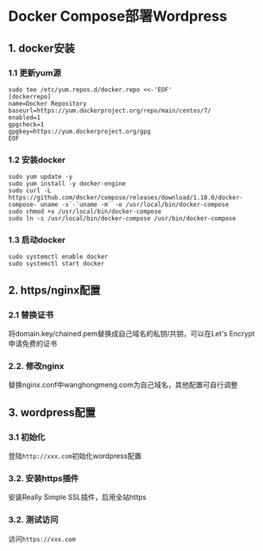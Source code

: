 # Docker Compose部署Wordpress

## 1. docker安装

### 1.1 更新yum源
```
sudo tee /etc/yum.repos.d/docker.repo <<-'EOF'
[dockerrepo]
name=Docker Repository
baseurl=https://yum.dockerproject.org/repo/main/centos/7/
enabled=1
gpgcheck=1
gpgkey=https://yum.dockerproject.org/gpg
EOF
```

### 1.2 安装docker
```
sudo yum update -y
sudo yum install -y docker-engine
sudo curl -L https://github.com/docker/compose/releases/download/1.18.0/docker-compose-`uname -s`-`uname -m` -o /usr/local/bin/docker-compose
sudo chmod +x /usr/local/bin/docker-compose
sudo ln -s /usr/local/bin/docker-compose /usr/bin/docker-compose
```

### 1.3 启动docker
```
sudo systemctl enable docker
sudo systemctl start docker
```
## 2. https/nginx配置

### 2.1 替换证书
将domain.key/chained.pem替换成自己域名的私钥/共钥，可以在Let's Encrypt申请免费的证书

### 2.2. 修改nginx
替换nginx.conf中wanghongmeng.com为自己域名，其他配置可自行调整

## 3. wordpress配置

### 3.1 初始化
登陆```http://xxx.com```初始化wordpress配置

### 3.2. 安装https插件
安装Really Simple SSL插件，启用全站https

### 3.2. 测试访问
访问```https://xxx.com```

